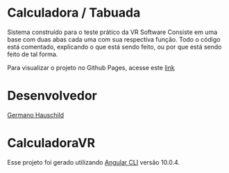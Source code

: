 # Calculadora / Tabuada

Sistema construído para o teste prático da VR Software
Consiste em uma base com duas abas cada uma com sua respectiva função.
Todo o código está comentado, explicando o que está sendo feito, ou por que está sendo feito de tal forma.

Para visualizar o projeto no Github Pages, acesse este [link](https://germanohaus.github.io/calc-tabuada/)

# Desenvolvedor

[Germano Hauschild](https://github.com/germanohaus)

# CalculadoraVR

Esse projeto foi gerado utilizando [Angular CLI](https://github.com/angular/angular-cli) versão 10.0.4.
